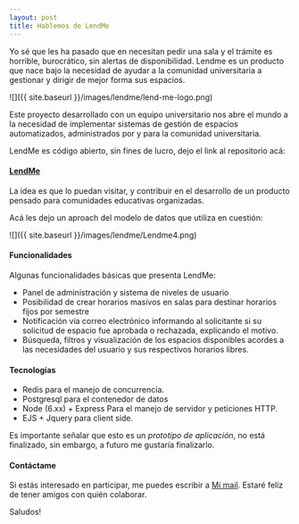 ```yaml
---
layout: post
title: Hablemos de LendMe
---
```


Yo sé que les ha pasado que en necesitan pedir una sala y el trámite es horrible, burocrático, sin alertas de disponibilidad.
Lendme es un producto que nace bajo la necesidad de ayudar a la comunidad universitaria a gestionar y dirigir de mejor forma sus espacios.

![]({{ site.baseurl }}/images/lendme/lend-me-logo.png)

Este proyecto desarrollado con un equipo universitario nos abre el mundo a la necesidad de implementar sistemas de gestión de espacios automatizados, administrados por y para la comunidad universitaria.

LendMe es código abierto, sin fines de lucro, dejo el link al repositorio acá: 

####  [LendMe](https://github.com/mauriciodelrio/lendme)

La idea es que lo puedan visitar, y contribuir en el desarrollo de un producto pensado para comunidades educativas organizadas.

Acá les dejo un aproach del modelo de datos que utiliza en cuestión:

![]({{ site.baseurl }}/images/lendme/Lendme4.png)


####  Funcionalidades

Algunas funcionalidades básicas que presenta LendMe:

* Panel de administración y sistema de niveles de usuario
* Posibilidad de crear horarios masivos en salas para destinar horarios fijos por semestre
* Notificación vía correo electrónico informando al solicitante si su solicitud de espacio fue aprobada o rechazada, explicando el motivo.
* Búsqueda, filtros y visualización de los espacios disponibles acordes a las necesidades del usuario y sus respectivos horarios libres.

####  Tecnologías

* Redis para el manejo de concurrencia.
* Postgresql para el contenedor de datos
* Node (6.xx) + Express Para el manejo de servidor y peticiones HTTP.
* EJS + Jquery para client side.

Es importante señalar que esto es un *prototipo de aplicación*, no está finalizado, sin embargo, a futuro me gustaría finalizarlo.

#### Contáctame

Si estás interesado en participar, me puedes escribir a [Mi mail](mailto:mauricio.delr@gmail.com).
Estaré feliz de tener amigos con quién colaborar.

Saludos! 
